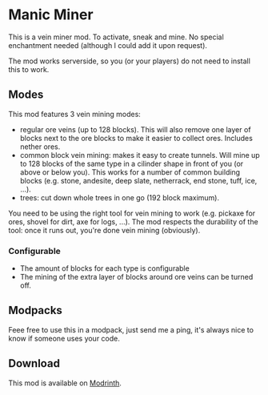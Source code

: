 # Manic Miner

This is a vein miner mod. To activate, sneak and mine. No special enchantment needed (although I could add it upon request).

The mod works serverside, so you (or your players) do not need to install this to work.

## Modes

This mod features 3 vein mining modes:
* regular ore veins (up to 128 blocks). This will also remove one layer of blocks next to the ore blocks to make it easier to collect ores. Includes nether ores.
* common block vein mining: makes it easy to create tunnels. Will mine up to 128 blocks of the same type in a cilinder shape in front of you (or above or below you). This works for a number of common building blocks (e.g. stone, andesite, deep slate, netherrack, end stone, tuff, ice, ...).
* trees: cut down whole trees in one go (192 block maximum).

You need to be using the right tool for vein mining to work (e.g. pickaxe for ores, shovel for dirt, axe for logs, ...). The mod respects the durability of the tool: once it runs out, you're done vein mining (obviously).

### Configurable

* The amount of blocks for each type is configurable
* The mining of the extra layer of blocks around ore veins can be turned off.

## Modpacks

Feee free to use this in a modpack, just send me a ping, it's always nice to know if someone uses your code.

## Download

This mod is available on [Modrinth](https://modrinth.com/project/manic-miner).